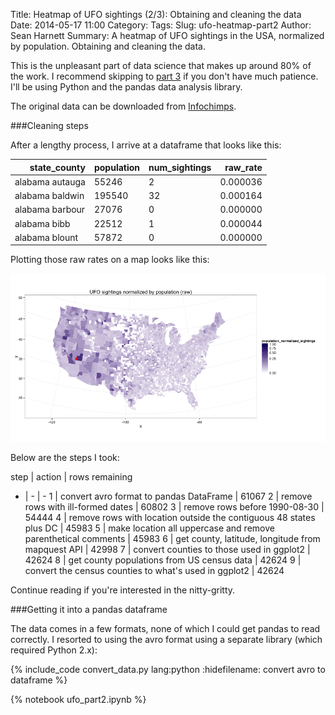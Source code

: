 Title: Heatmap of UFO sightings (2/3): Obtaining and cleaning the data
Date: 2014-05-17 11:00
Category: 
Tags: 
Slug: ufo-heatmap-part2
Author: Sean Harnett
Summary: A heatmap of UFO sightings in the USA, normalized by population. Obtaining and cleaning the data.

This is the unpleasant part of data science that makes up around 80% of the work. I recommend skipping to [part 3](|filename|heatmap_part3.md) if you don't have much patience. I'll be using Python and the pandas data analysis library.

The original data can be downloaded from 
[Infochimps](http://www.infochimps.com/datasets/60000-documented-ufo-sightings-with-text-descriptions-and-metada).

###Cleaning steps

After a lengthy process, I arrive at a dataframe that looks like this:

<table>
  <thead>
    <tr style="text-align: right;">
      <th>state_county</th>
      <th>population</th>
      <th>num_sightings</th>
      <th>raw_rate</th>
    </tr>
  </thead>
  <tbody>
    <tr>
      <td> alabama autauga</td>
      <td>  55246</td>
      <td>  2</td>
      <td> 0.000036</td>
    </tr>
    <tr>
      <td> alabama baldwin</td>
      <td> 195540</td>
      <td> 32</td>
      <td> 0.000164</td>
    </tr>
    <tr>
      <td> alabama barbour</td>
      <td>  27076</td>
      <td>  0</td>
      <td> 0.000000</td>
    </tr>
    <tr>
      <td>    alabama bibb</td>
      <td>  22512</td>
      <td>  1</td>
      <td> 0.000044</td>
    </tr>
    <tr>
      <td>  alabama blount</td>
      <td>  57872</td>
      <td>  0</td>
      <td> 0.000000</td>
    </tr>
  </tbody>
</table>

Plotting those raw rates on a map looks like this:

![my raw heatmap](/images/ufo_sightings_normalized_raw.png)

Below are the steps I took:

step | action | rows remaining
- | - | -
1 | convert avro format to pandas DataFrame | 61067
2 | remove rows with ill-formed dates | 60802
3 | remove rows before 1990-08-30 | 54444
4 | remove rows with location outside the contiguous 48 states plus DC | 45983
5 | make location all uppercase and remove parenthetical comments | 45983
6 | get county, latitude, longitude from mapquest API | 42998
7 | convert counties to those used in ggplot2 | 42624
8 | get county populations from US census data | 42624
9 | convert the census counties to what's used in ggplot2 | 42624

Continue reading if you're interested in the nitty-gritty.

###Getting it into a pandas dataframe

The data comes in a few formats, none of which I could get pandas to read correctly. I resorted to using the avro format using a separate library (which required Python 2.x):

{% include_code convert_data.py lang:python :hidefilename: convert avro to dataframe %}

{% notebook ufo_part2.ipynb %}